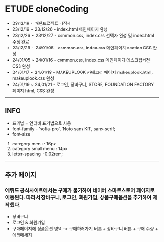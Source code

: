 # ETUDE cloneCoding
* 23/12/19 ~ 개인프로젝트 시작-!
* 23/12/19 ~ 23/12/26 - index.html 메인페이지 완성
* 23/12/26 ~ 23/12/27 - common.css, index.css 선택자 완성 및 index.html 수정 완료
* 23/12/28 ~ 24/01/05 - common.css, index.css 메인페이지 section CSS 완성
* 24/01/05 ~ 24/01/16 - common.css, index.css 메인페이지 데스크탑버전 CSS 완성
* 24/01/17 ~ 24/01/18 - MAKEUPLOOK 카테고리 페이지 makeuplook.html, makeuplook.css 완성
* 24/01/19 ~ 24/01/21 - 로그인, 장바구니, STORE, FOUNDATION FACTORY 페이지 html, CSS 완성
--------------------
## INFO
* 표기법 = 언더바 표기법으로 사용
* font-family - 'sofia-pro', 'Noto sans KR', sans-serif;
* font-size
1. category menu : 16px
2. category small menu : 14px
3. letter-spacing: -0.02rem;
--------------------
## 추가 페이지
### 에뛰드 공식사이트에서는 구매가 불가하여 네이버 스마트스토어 페이지로 이동된다. 따라서 장바구니, 로그인, 회원가입, 상품구매옵션을 추가하여 제작했다.
* 장바구니 
* 로그인 & 회원가입
* 구매페이지에 상품옵션 영역 -> 구매하러가기 버튼 + 장바구니 버튼 + 구매 수량 + 에러메세지